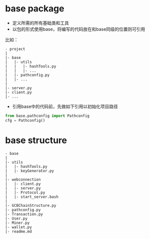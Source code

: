 # base package

- 定义所需的所有基础类和工具
- 以包的形式使用base，将编写的代码放在和base同级的位置则可引用

比如：

```text
- project
|
|- base
|   |- utils
|   |   |- hashTools.py
|   |   |- ...
|   |- pathconfig.py
|   |- ...
|   
|- server.py
|- client.py
|- ...
```

- 引用base中的代码前，先做如下引用以初始化项目路径

```python
from base.pathconfig import Pathconfig
cfg = Pathconfig()
```

# base structure

```text
- base
|
|- utils
|   |- hashTools.py
|   |- keyGenerator.py
|
|- webconnection
|   |- client.py
|   |- server.py
|   |- Protocol.py
|   |- start_server.bash
|
|- GCBChainStructure.py
|- pathconfig.py
|- Transaction.py
|- User.py
|- Miner.py
|- wallet.py
|- readme.md
```